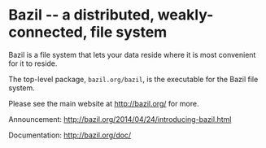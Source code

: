 # Bazil -- a distributed, weakly-connected, file system

Bazil is a file system that lets your data reside where it is most
convenient for it to reside.

The top-level package, `bazil.org/bazil`, is the executable for the
Bazil file system.

Please see the main website at http://bazil.org/ for more.

Announcement: http://bazil.org/2014/04/24/introducing-bazil.html

Documentation: http://bazil.org/doc/
